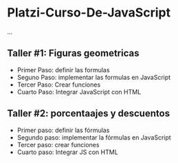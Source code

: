 # Platzi-Curso-De-JavaScript

...

## Taller #1: Figuras geometricas

- Primer Paso: definir las formulas
- Seguno Paso: implementar las formulas en JavaScript
- Tercer Paso: Crear funciones
- Cuarto Paso: Integrar JavaScript con HTML

## Taller #2: porcentaajes y descuentos

- Primer paso: definir las fórmulas
- Segundo paso: implementar la fórmulas en JavaScript 
- Tercer paso: crear funciones
- Cuarto paso: Integrar JS con HTML